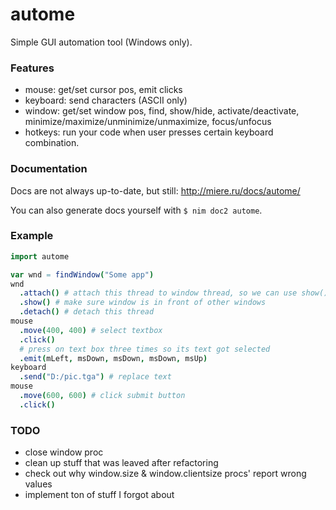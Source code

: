 # autome
Simple GUI automation tool (Windows only).

### Features
* mouse: get/set cursor pos, emit clicks
* keyboard: send characters (ASCII only)
* window: get/set window pos, find, show/hide, activate/deactivate, minimize/maximize/unminimize/unmaximize, focus/unfocus
* hotkeys: run your code when user presses certain keyboard combination.

### Documentation
Docs are not always up-to-date, but still: http://miere.ru/docs/autome/

You can also generate docs yourself with `$ nim doc2 autome`.

### Example

```nim
import autome

var wnd = findWindow("Some app")
wnd
  .attach() # attach this thread to window thread, so we can use show()
  .show() # make sure window is in front of other windows
  .detach() # detach this thread
mouse
  .move(400, 400) # select textbox
  .click()
  # press on text box three times so its text got selected
  .emit(mLeft, msDown, msDown, msDown, msUp)
keyboard
  .send("D:/pic.tga") # replace text
mouse
  .move(600, 600) # click submit button
  .click()
```

### TODO
* close window proc
* clean up stuff that was leaved after refactoring
* check out why window.size & window.clientsize procs' report wrong values
* implement ton of stuff I forgot about
